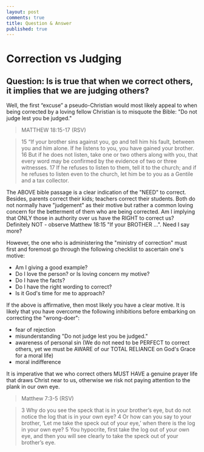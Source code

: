 ```yaml
---
layout: post
comments: true
title: Question & Answer
published: true
---
```


# Correction vs Judging

## Question: Is is true that when we correct others, it implies that we are judging others?

Well, the first “excuse” a pseudo-Christian would most likely appeal to when being corrected by a loving fellow Christian is to misquote the Bible: "Do not judge lest you be judged."

> MATTHEW 18:15-17 (RSV)

> 15 “If your brother sins against you, go and tell him his fault, between you and him alone. If he listens to you, you have gained your brother. 16 But if he does not listen, take one or two others along with you, that every word may be confirmed by the evidence of two or three witnesses. 17 If he refuses to listen to them, tell it to the church; and if he refuses to listen even to the church, let him be to you as a Gentile and a tax collector.

The ABOVE bible passage is a clear indication of the "NEED" to correct. Besides, parents correct their kids; teachers correct their students. Both do not normally have "judgement" as their motive but rather a common loving concern for the betterment of them who are being corrected. Am I implying that ONLY those in authority over us have the RIGHT to correct us? Definitely NOT - observe Matthew 18:15 "If your BROTHER ...". Need I say more?

However, the one who is administering the "ministry of correction" must first and foremost go through the following checklist to ascertain one's motive:
- Am I giving a good example?
- Do I love the person? or Is loving concern my motive?
- Do I have the facts?
- Do I have the right wording to correct?
- Is it God's time for me to approach?

If the above is affirmative, then most likely you have a clear motive. It is likely that you have overcome the following inhibitions before embarking on correcting the "wrong-doer":
- fear of rejection
- misunderstanding "Do not judge lest you be judged."
- awareness of personal sin (We do not need to be PERFECT to correct others, yet we must be AWARE of our TOTAL RELIANCE on God's Grace for a moral life)
- moral indifference

It is imperative that we who correct others MUST HAVE a genuine prayer life that draws Christ near to us, otherwise we risk not paying attention to the plank in our own eye.

> Matthew 7:3-5 (RSV)

> 3 Why do you see the speck that is in your brother’s eye, but do not notice the log that is in your own eye? 4 Or how can you say to your brother, ‘Let me take the speck out of your eye,’ when there is the log in your own eye? 5 You hypocrite, first take the log out of your own eye, and then you will see clearly to take the speck out of your brother’s eye.

